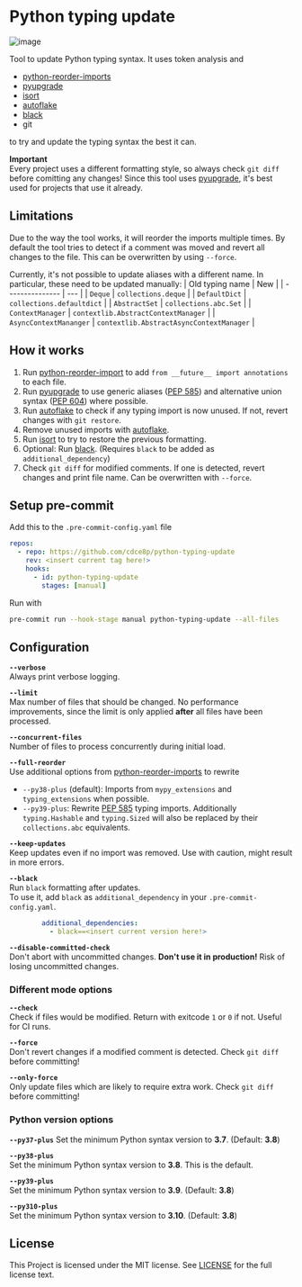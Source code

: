 # Python typing update

![image](https://static.pepy.tech/badge/python-typing-update)

Tool to update Python typing syntax.
It uses token analysis and
- [python-reorder-imports][pri]
- [pyupgrade][pyu]
- [isort][isort]
- [autoflake][autoflake]
- [black][black]
- git

to try and update the typing syntax the best it can.

**Important**  
Every project uses a different formatting style,
so always check `git diff` before comitting any changes!
Since this tool uses [pyupgrade][pyu], it's best used for
projects that use it already.


## Limitations
Due to the way the tool works, it will reorder the imports multiple times.
By default the tool tries to detect if a comment was moved
and revert all changes to the file. This can be overwritten by using `--force`.

Currently, it's not possible to update aliases with a different name.
In particular, these need to be updated manually:
| Old typing name | New |
| --------------- | --- |
| `Deque` | `collections.deque` |
| `DefaultDict` | `collections.defaultdict` |
| `AbstractSet` | `collections.abc.Set` |
| `ContextManager` | `contextlib.AbstractContextManager` |
| `AsyncContextMananger` | `contextlib.AbstractAsyncContextManager` |


## How it works
1. Run [python-reorder-import][pri] to add
   `from __future__ import annotations` to each file.
2. Run [pyupgrade][pyu] to use generic aliases ([PEP 585][PEP585])
   and alternative union syntax ([PEP 604][PEP604]) where possible.
3. Run [autoflake][autoflake] to check if any typing import is now
   unused. If not, revert changes with `git restore`.
4. Remove unused imports with [autoflake][autoflake].
5. Run [isort][isort] to try to restore the previous formatting.
6. Optional: Run [black][black]. (Requires `black` to be added as `additional_dependency`)
7. Check `git diff` for modified comments.
   If one is detected, revert changes and print file name.
   Can be overwritten with `--force`.


## Setup pre-commit

Add this to the `.pre-commit-config.yaml` file

```yaml
repos:
  - repo: https://github.com/cdce8p/python-typing-update
    rev: <insert current tag here!>
    hooks:
      - id: python-typing-update
        stages: [manual]
```

Run with
```bash
pre-commit run --hook-stage manual python-typing-update --all-files
```

## Configuration

**`--verbose`**  
Always print verbose logging.

**`--limit`**  
Max number of files that should be changed. No performance improvements,
since the limit is only applied **after** all files have been processed.

**`--concurrent-files`**  
Number of files to process concurrently during initial load.

**`--full-reorder`**  
Use additional options from [python-reorder-imports][pri] to rewrite
- `--py38-plus` (default): Imports from `mypy_extensions` and `typing_extensions` when possible.
- `--py39-plus`: Rewrite [PEP 585][PEP585] typing imports. Additionally `typing.Hashable` and `typing.Sized` will also be replaced by their `collections.abc` equivalents.

**`--keep-updates`**  
Keep updates even if no import was removed. Use with caution, might result in more errors.

**`--black`**  
Run `black` formatting after updates.  
To use it, add `black` as `additional_dependency` in your `.pre-commit-config.yaml`.

```yaml
        additional_dependencies:
          - black==<insert current version here!>
```

**`--disable-committed-check`**  
Don't abort with uncommitted changes. **Don't use it in production!**
Risk of losing uncommitted changes.


### Different mode options

**`--check`**  
Check if files would be modified. Return with exitcode `1` or `0` if not. Useful for CI runs.

**`--force`**  
Don't revert changes if a modified comment is detected.
Check `git diff` before committing!

**`--only-force`**  
Only update files which are likely to require extra work.
Check `git diff` before committing!


### Python version options

**`--py37-plus`**
Set the minimum Python syntax version to **3.7**. (Default: **3.8**)

**`--py38-plus`**  
Set the minimum Python syntax version to **3.8**. This is the default.

**`--py39-plus`**  
Set the minimum Python syntax version to **3.9**. (Default: **3.8**)

**`--py310-plus`**  
Set the minimum Python syntax version to **3.10**. (Default: **3.8**)


## License
This Project is licensed under the MIT license.
See [LICENSE][LICENSE_FILE] for the full license text.


[pri]: https://github.com/asottile/reorder_python_imports
[pyu]: https://github.com/asottile/pyupgrade
[isort]: https://github.com/PyCQA/isort
[autoflake]: https://github.com/PyCQA/autoflake
[black]: https://github.com/psf/black
[PEP585]: https://www.python.org/dev/peps/pep-0585/
[PEP604]: https://www.python.org/dev/peps/pep-0604/

[LICENSE_FILE]: https://github.com/cdce8p/python-typing-update/blob/main/LICENSE
